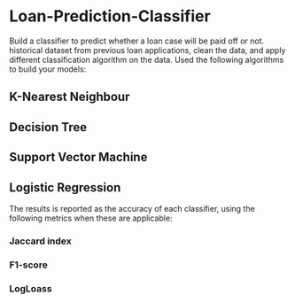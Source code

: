 # Loan-Prediction-Classifier
Build a classifier to predict whether a loan case will be paid off or not.
historical dataset from previous loan applications, clean the data, and apply different classification algorithm on the data.
Used the following algorithms to build your models:

## K-Nearest Neighbour
## Decision Tree
## Support Vector Machine
## Logistic Regression

The results is reported as the accuracy of each classifier, using the following metrics when these are applicable:

### Jaccard index
### F1-score
### LogLoass
